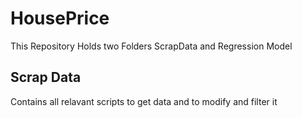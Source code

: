 # HousePrice

This Repository Holds two Folders ScrapData and Regression Model 
## Scrap Data
Contains all relavant scripts to get data and to modify and filter it 

